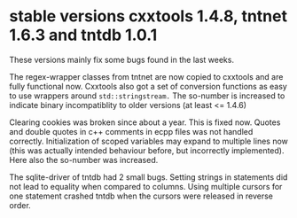 stable versions cxxtools 1.4.8, tntnet 1.6.3 and tntdb 1.0.1
============================================================

These versions mainly fix some bugs found in the last weeks.

The regex-wrapper classes from tntnet are now copied to cxxtools and are
fully functional now. Cxxtools also got a set of conversion functions as easy
to use wrappers around `std::stringstream.` The so-number is increased to
indicate binary incompatiblity to older versions (at least &lt;= 1.4.6)

Clearing cookies was broken since about a year. This is fixed now. Quotes
and double quotes in c++ comments in ecpp files was not handled correctly.
Initialization of scoped variables may expand to multiple lines now (this was
actually intended behaviour before, but incorrectly implemented). Here also the
so-number was increased.

The sqlite-driver of tntdb had 2 small bugs. Setting strings in statements
did not lead to equality when compared to columns. Using multiple cursors for
one statement crashed tntdb when the cursors were released in reverse order.

